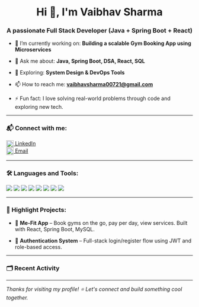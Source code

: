 
<h1 align="center">Hi 👋, I'm Vaibhav Sharma</h1>
<h3 align="center">A passionate Full Stack Developer (Java + Spring Boot + React)</h3>

- 🌱 I’m currently working on: **Building a scalable Gym Booking App using Microservices**

- 💬 Ask me about: **Java, Spring Boot, DSA, React, SQL**

- 🧠 Exploring: **System Design & DevOps Tools**

- 📫 How to reach me: **vaibhavsharma00721@gmail.com**

- ⚡ Fun fact: I love solving real-world problems through code and exploring new tech.

---

### 📬 Connect with me:

<p align="left">
  <a href="www.linkedin.com/in/vaibhav-sharma-12819a2b4" target="blank"><img align="center" src="https://cdn.jsdelivr.net/npm/simple-icons@v3/icons/linkedin.svg" alt="linkedin" height="20" width="20" /> LinkedIn</a><br>
  <a href="mailto:vaibhavsharma00721@gmail.com"><img align="center" src="https://cdn.jsdelivr.net/npm/simple-icons@v3/icons/gmail.svg" alt="email" height="20" width="20" /> Email</a>
</p>

---

### 🛠️ Languages and Tools:

<p align="left">
  <img src="https://img.shields.io/badge/Java-ED8B00?style=for-the-badge&logo=java&logoColor=white"/>
  <img src="https://img.shields.io/badge/SpringBoot-6DB33F?style=for-the-badge&logo=spring&logoColor=white"/>
  <img src="https://img.shields.io/badge/MySQL-00758F?style=for-the-badge&logo=mysql&logoColor=white"/>
  <img src="https://img.shields.io/badge/React-61DAFB?style=for-the-badge&logo=react&logoColor=black"/>
  <img src="https://img.shields.io/badge/Git-F05032?style=for-the-badge&logo=git&logoColor=white"/>
  <img src="https://img.shields.io/badge/GitHub-181717?style=for-the-badge&logo=github&logoColor=white"/>
  <img src="https://img.shields.io/badge/HTML5-E34F26?style=for-the-badge&logo=html5&logoColor=white"/>
  <img src="https://img.shields.io/badge/CSS3-1572B6?style=for-the-badge&logo=css3&logoColor=white"/>
</p>

---
<!--
### 📊 GitHub Stats:

<p align="left">
  <img src="https://github-readme-stats.vercel.app/api?username=vaibhavsharma&show_icons=true&theme=radical" alt="vaibhavsharma" />
  <img src="https://github-readme-stats.vercel.app/api/top-langs/?username=vaibhavsharma&layout=compact&theme=radical" alt="top languages" />
</p>

--- -->

### 🧠 Highlight Projects:
- 🚀 **Me-Fit App** – Book gyms on the go, pay per day, view services. Built with React, Spring Boot, MySQL.

- 🔐 **Authentication System** – Full-stack login/register flow using JWT and role-based access.

---

### 🗂️ Recent Activity
<!--START_SECTION:activity-->
<!--END_SECTION:activity-->

---

_Thanks for visiting my profile! ⭐ Let's connect and build something cool together._

